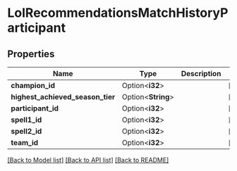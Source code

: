 # LolRecommendationsMatchHistoryParticipant

## Properties

Name | Type | Description | Notes
------------ | ------------- | ------------- | -------------
**champion_id** | Option<**i32**> |  | [optional]
**highest_achieved_season_tier** | Option<**String**> |  | [optional]
**participant_id** | Option<**i32**> |  | [optional]
**spell1_id** | Option<**i32**> |  | [optional]
**spell2_id** | Option<**i32**> |  | [optional]
**team_id** | Option<**i32**> |  | [optional]

[[Back to Model list]](../README.md#documentation-for-models) [[Back to API list]](../README.md#documentation-for-api-endpoints) [[Back to README]](../README.md)



